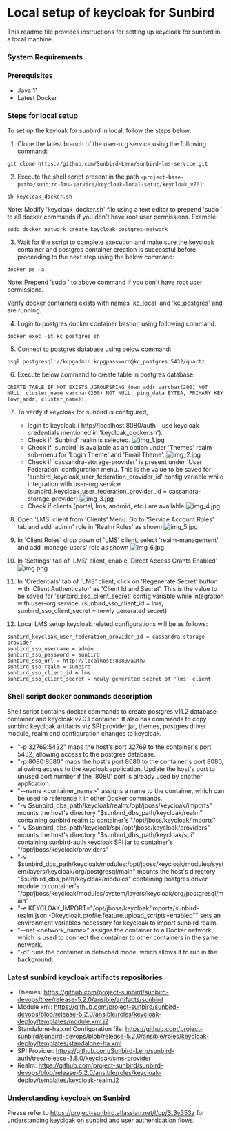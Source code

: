 # Local setup of keycloak for Sunbird

This readme file provides instructions for setting up keycloak for sunbird in a local machine.

### System Requirements

### Prerequisites

- Java 11
- Latest Docker

### Steps for local setup

To set up the keyloak for sunbird in local, follow the steps below:

1. Clone the latest branch of the user-org service using the following command:
```shell
git clone https://github.com/Sunbird-Lern/sunbird-lms-service.git
```

2. Execute the shell script present in the path `<project-base-path>/sunbird-lms-service/keycloak-local-setup/keycloak_v701`:
```shell
sh keycloak_docker.sh
```
Note: Modify 'keycloak_docker.sh' file using a text editor to prepend 'sudo ' to all docker commands if you don't have root user permissions. Example: 
```
sudo docker network create keycloak-postgres-network
```

3. Wait for the script to complete execution and make sure the keycloak container and postgres container creation is successful before proceeding to the next step using the below command: 
```shell
docker ps -a
```
Note: Prepend 'sudo ' to above command if you don't have root user permissions.

Verify docker containers exists with names 'kc_local' and 'kc_postgres' and are running.

4. Login to postgres docker container bastion using following command:
```shell
docker exec -it kc_postgres sh
```

5. Connect to postgres database using below command:
```shell
psql postgresql://kcpgadmin:kcpgpassword@kc_postgres:5432/quartz
```

6. Execute below command to create table in postgres database:
```shell
CREATE TABLE IF NOT EXISTS JGROUPSPING (own_addr varchar(200) NOT NULL, cluster_name varchar(200) NOT NULL, ping_data BYTEA, PRIMARY KEY (own_addr, cluster_name));
```

7. To verify if keycloak for sunbird is configured,
   - login to keycloak ( http://localhost:8080/auth - use keycloak credentials mentioned in 'keycloak_docker.sh').
   - Check if 'Sunbird' realm is selected.
   ![img_1.jpg](./img_1.jpg)
   - Check if 'sunbird' is available as an option under 'Themes' realm sub-menu for 'Login Theme' and 'Email Theme'.
   ![img_2.jpg](./img_2.jpg)
   - Check if 'cassandra-storage-provider' is present under 'User Federation' configuration menu. This is the value to be saved for 'sunbird_keycloak_user_federation_provider_id' config variable while integration with user-org service. (sunbird_keycloak_user_federation_provider_id = cassandra-storage-provider)
   ![img_3.jpg](./img_3.jpg)
   - Check if clients (portal, lms, android, etc.) are available
   ![img_4.jpg](./img_4.jpg)

8. Open 'LMS' client from 'Clients' Menu. Go to 'Service Account Roles' tab  and add 'admin' role in 'Realm Roles' as shown
   ![img_5.jpg](./img_5.jpg)

9. In 'Client Roles' drop down of 'LMS' client, select 'realm-management' and add 'manage-users' role as shown
   ![img_6.jpg](./img_6.jpg)

10. In 'Settings' tab of 'LMS' client, enable 'Direct Access Grants Enabled'
![img.png](img.png)

12. In 'Credentials' tab of 'LMS' client, click on 'Regenerate Secret' button with 'Client Authenticator' as 'Client Id and Secret'. This is the value to be saved for 'sunbird_sso_client_secret' config variable while integration with user-org service. (sunbird_sso_client_id = lms, sunbird_sso_client_secret = newly generated secret)

13. Local LMS setup keycloak related configurations will be as follows:
```shell
sunbird_keycloak_user_federation_provider_id = cassandra-storage-provider
sunbird_sso_username = admin
sunbird_sso_password = sunbird
sunbird_sso_url = http://localhost:8080/auth/
sunbird_sso_realm = sunbird
sunbird_sso_client_id = lms
sunbird_sso_client_secret = newly generated secret of 'lms' client
```


### Shell script docker commands description

Shell script contains docker commands to create postgres v11.2 database container and keycloak v7.0.1 container. It also has commands to copy sunbird keycloak artifacts viz SPI provider jar, themes, postgres driver module, realm and configuration changes to keycloak.

- "-p 32769:5432" maps the host's port 32769 to the container's port 5432, allowing access to the postgres database.
- "-p 8080:8080" maps the host's port 8080 to the container's port 8080, allowing access to the keycloak application. Update the host's port to unused port number if the '8080' port is already used by another application.
- "--name <container_name>" assigns a name to the container, which can be used to reference it in other Docker commands.
- "-v $sunbird_dbs_path/keycloak/realm:/opt/jboss/keycloak/imports" mounts the host's directory "$sunbird_dbs_path/keycloak/realm" containing sunbird realm to container's "/opt/jboss/keycloak/imports"
- "-v $sunbird_dbs_path/keycloak/spi:/opt/jboss/keycloak/providers" mounts the host's directory "$sunbird_dbs_path/keycloak/spi" containing sunbird-auth keycloak SPI jar to container's "/opt/jboss/keycloak/providers"
- "-v $sunbird_dbs_path/keycloak/modules:/opt/jboss/keycloak/modules/system/layers/keycloak/org/postgresql/main" mounts the host's directory "$sunbird_dbs_path/keycloak/modules" containing postgres driver module to container's "/opt/jboss/keycloak/modules/system/layers/keycloak/org/postgresql/main"
- "-e KEYCLOAK_IMPORT="/opt/jboss/keycloak/imports/sunbird-realm.json -Dkeycloak.profile.feature.upload_scripts=enabled"" sets an environment variables necessary for keycloak to import sunbird realm.
- "--net <network_name>" assigns the container to a Docker network, which is used to connect the container to other containers in the same network.
- "-d" runs the container in detached mode, which allows it to run in the background.


### Latest sunbird keycloak artifacts repositories

- Themes: https://github.com/project-sunbird/sunbird-devops/tree/release-5.2.0/ansible/artifacts/sunbird
- Module xml: https://github.com/project-sunbird/sunbird-devops/blob/release-5.2.0/ansible/roles/keycloak-deploy/templates/module.xml.j2
- Standalone-ha.xml Configuration file: https://github.com/project-sunbird/sunbird-devops/blob/release-5.2.0/ansible/roles/keycloak-deploy/templates/standalone-ha.xml
- SPI Provider: https://github.com/Sunbird-Lern/sunbird-auth/tree/release-3.8.0/keycloak/sms-provider
- Realm: https://github.com/project-sunbird/sunbird-devops/blob/release-5.2.0/ansible/roles/keycloak-deploy/templates/keycloak-realm.j2


### Understanding keycloak on Sunbird
Please refer to https://project-sunbird.atlassian.net/l/cp/St3y353z for understanding keycloak on sunbird and user authentication flows.